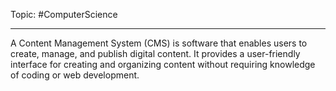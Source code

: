 Topic: #ComputerScience 

---
A Content Management System (CMS) is software that enables users to create, manage, and publish digital content. It provides a user-friendly interface for creating and organizing content without requiring knowledge of coding or web development.